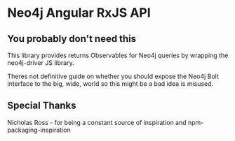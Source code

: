 # Neo4j Angular RxJS API
## You probably don't need this

This library provides returns Observables for Neo4j queries by wrapping the neo4j-driver JS library.

Theres not definitive guide on whether you should expose the Neo4j Bolt interface to the big, wide, world so this might be a bad idea is misused.

## Special Thanks

Nicholas Ross - for being a constant source of inspiration and npm-packaging-inspiration
